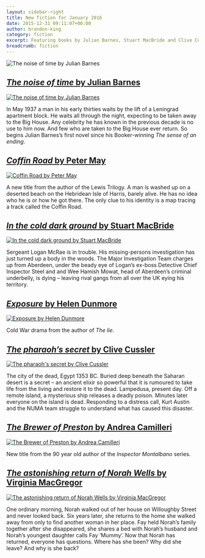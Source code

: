 ```yaml
---
layout: sidebar-right
title: New fiction for January 2016
date: 2015-12-31 09:11:07+00:00
author: brandon-king
category: fiction
excerpt: Featuring books by Julian Barnes, Stuart MacBride and Clive Cussler.
breadcrumb: fiction
---
```

![The noise of time by Julian Barnes](/images/featured/featured-the-noise-of-time.jpg)

## [<cite>The noise of time</cite> by Julian Barnes](https://suffolk.spydus.co.uk/cgi-bin/spydus.exe/ENQ/OPAC/BIBENQ/23874770?QRY=CTIBIB%3C%20IRN(56500671)&QRYTEXT=The%20noise%20of%20time)

[![The noise of time by Julian Barnes](/images/article/the-noise-of-time.jpg)](https://suffolk.spydus.co.uk/cgi-bin/spydus.exe/ENQ/OPAC/BIBENQ/23874770?QRY=CTIBIB%3C%20IRN(56500671)&QRYTEXT=The%20noise%20of%20time)

In May 1937 a man in his early thirties waits by the lift of a Leningrad apartment block. He waits all through the night, expecting to be taken away to the Big House. Any celebrity he has known in the previous decade is no use to him now. And few who are taken to the Big House ever return. So begins Julian Barnes&#8217;s first novel since his Booker-winning <cite>The sense of an ending</cite>.

## [<cite>Coffin Road</cite> by Peter May](https://suffolk.spydus.co.uk/cgi-bin/spydus.exe/ENQ/OPAC/BIBENQ/23873306?QRY=CTIBIB%3C%20IRN(57016700)&QRYTEXT=Coffin%20Road)

[![Coffin Road by Peter May](/images/article/coffin-road.jpg)](https://suffolk.spydus.co.uk/cgi-bin/spydus.exe/ENQ/OPAC/BIBENQ/23873306?QRY=CTIBIB%3C%20IRN(57016700)&QRYTEXT=Coffin%20Road)

A new title from the author of the Lewis Trilogy. A man is washed up on a deserted beach on the Hebridean Isle of Harris, barely alive. He has no idea who he is or how he got there. The only clue to his identity is a map tracing a track called the Coffin Road.

## [<cite>In the cold dark ground</cite> by Stuart MacBride](https://suffolk.spydus.co.uk/cgi-bin/spydus.exe/ENQ/OPAC/BIBENQ/23872487?QRY=CTIBIB%3C%20IRN(53890752)&QRYTEXT=In%20the%20cold%20dark%20ground)

[![In the cold dark ground by Stuart MacBride](/images/article/in-the-cold-dark-ground.jpg)](https://suffolk.spydus.co.uk/cgi-bin/spydus.exe/ENQ/OPAC/BIBENQ/23872487?QRY=CTIBIB%3C%20IRN(53890752)&QRYTEXT=In%20the%20cold%20dark%20ground)

Sergeant Logan McRae is in trouble. His missing-persons investigation has just turned up a body in the woods. The Major Investigation Team charges up from Aberdeen, under the beady eye of Logan&#8217;s ex-boss Detective Chief Inspector Steel and and Wee Hamish Mowat, head of Aberdeen&#8217;s criminal underbelly, is dying &#8211; leaving rival gangs from all over the UK eying his territory.

## [<cite>Exposure</cite> by Helen Dunmore](https://suffolk.spydus.co.uk/cgi-bin/spydus.exe/ENQ/OPAC/BIBENQ/23870868?QRY=CTIBIB%3C%20IRN(245060)&QRYTEXT=Exposure)

[![Exposure by Helen Dunmore](/images/article/exposure.jpg)](https://suffolk.spydus.co.uk/cgi-bin/spydus.exe/ENQ/OPAC/BIBENQ/23870868?QRY=CTIBIB%3C%20IRN(245060)&QRYTEXT=Exposure)

Cold War drama from the author of <cite>The lie</cite>.

## [<cite>The pharaoh&#8217;s secret</cite> by Clive Cussler](https://suffolk.spydus.co.uk/cgi-bin/spydus.exe/ENQ/OPAC/BIBENQ/23870403?QRY=CTIBIB%3C%20IRN(56129323)&QRYTEXT=The%20pharaoh%27s%20secret)

[![The pharaoh's secret by Clive Cussler](/images/article/the-pharaohs-secret.jpg)](https://suffolk.spydus.co.uk/cgi-bin/spydus.exe/ENQ/OPAC/BIBENQ/23870403?QRY=CTIBIB%3C%20IRN(56129323)&QRYTEXT=The%20pharaoh%27s%20secret)

The city of the dead, Egypt 1353 BC. Buried deep beneath the Saharan desert is a secret &#8211; an ancient elixir so powerful that it is rumoured to take life from the living and restore it to the dead. Lampedusa, present day. Off a remote island, a mysterious ship releases a deadly poison. Minutes later everyone on the island is dead. Responding to a distress call, Kurt Austin and the NUMA team struggle to understand what has caused this disaster.

## [<cite>The Brewer of Preston</cite> by Andrea Camilleri](https://suffolk.spydus.co.uk/cgi-bin/spydus.exe/ENQ/OPAC/BIBENQ/23843882?QRY=CTIBIB%3C%20IRN(56128653)&QRYTEXT=The%20Brewer%20of%20Preston)

[![The Brewer of Preston by Andrea Camilleri](/images/article/the-brewer-of-preston.jpg)](https://suffolk.spydus.co.uk/cgi-bin/spydus.exe/ENQ/OPAC/BIBENQ/23843882?QRY=CTIBIB%3C%20IRN(56128653)&QRYTEXT=The%20Brewer%20of%20Preston)

New title from the 90 year old author of the <cite>Inspector Montalbano</cite> series.

## [<cite>The astonishing return of Norah Wells</cite> by Virginia MacGregor](https://suffolk.spydus.co.uk/cgi-bin/spydus.exe/ENQ/OPAC/BIBENQ/23835728?QRY=CTIBIB%3C%20IRN(57016655)&QRYTEXT=The%20astonishing%20return%20of%20Norah%20Wells)

[![The astonishing return of Norah Wells by Virginia MacGregor](/images/article/the-astonishing-return-of-norah-wells.jpg)](https://suffolk.spydus.co.uk/cgi-bin/spydus.exe/ENQ/OPAC/BIBENQ/23835728?QRY=CTIBIB%3C%20IRN(57016655)&QRYTEXT=The%20astonishing%20return%20of%20Norah%20Wells)

One ordinary morning, Norah walked out of her house on Willoughby Street and never looked back. Six years later, she returns to the home she walked away from only to find another woman in her place. Fay held Norah&#8217;s family together after she disappeared, she shares a bed with Norah&#8217;s husband and Norah&#8217;s youngest daughter calls Fay &#8216;Mummy&#8217;. Now that Norah has returned, everyone has questions. Where has she been? Why did she leave? And why is she back?
